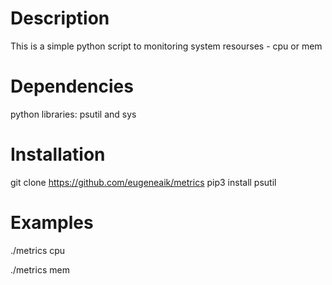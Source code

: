# Description
This is a simple python script to monitoring system resourses - cpu or mem
# Dependencies
python libraries: psutil and sys
# Installation
git clone https://github.com/eugeneaik/metrics
pip3 install psutil
# Examples
./metrics cpu

./metrics mem

